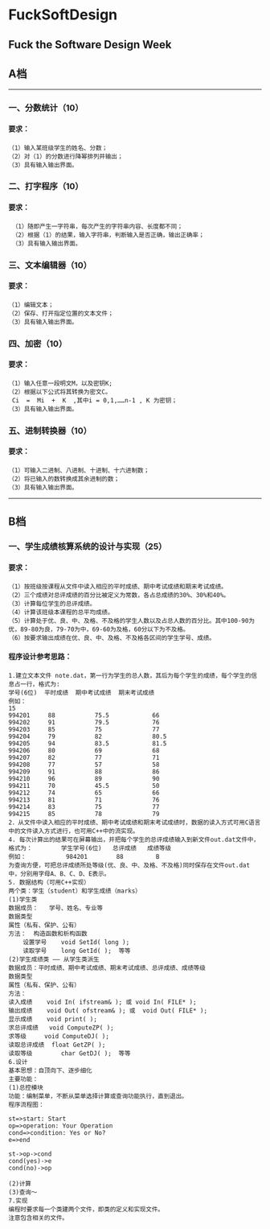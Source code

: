 # FuckSoftDesign
## Fuck the Software Design Week

## A档
------
###  一、分数统计（10）
#### 要求：
    （1）输入某班级学生的姓名、分数；
    （2）对（1）的分数进行降幂排列并输出；
    （3）具有输入输出界面。
### 二、打字程序（10）
#### 要求：
     （1）随即产生一字符串，每次产生的字符串内容、长度都不同；
     （2）根据（1）的结果，输入字符串，判断输入是否正确，输出正确率；
     （3）具有输入输出界面。
### 三、文本编辑器（10）
#### 要求：
    （1）编辑文本；
    （2）保存、打开指定位置的文本文件；
    （3）具有输入输出界面。
### 四、加密（10）
#### 要求：
    （1）输入任意一段明文M，以及密钥K;
    （2）根据以下公式将其转换为密文C。
     Ci  =  Mi  +  K  ,其中i = 0,1,……n-1 , K 为密钥；
    （3）具有输入输出界面。
### 五、进制转换器（10）
#### 要求：
    （1）可输入二进制、八进制、十进制、十六进制数；
    （2）将已输入的数转换成其余进制的数；
    （3）具有输入输出界面。
-----
## B档
### 一、学生成绩核算系统的设计与实现（25）
#### 要求：
    （1）按班级按课程从文件中读入相应的平时成绩、期中考试成绩和期末考试成绩。
    （2）三个成绩对总评成绩的百分比被定义为常数，各占总成绩的30%、30%和40%。
    （3）计算每位学生的总评成绩。
    （4）计算该班级本课程的总平均成绩。
    （5）计算处于优、良、中、及格、不及格的学生人数以及占总人数的百分比。其中100-90为优，89-80为良，79-70为中，69-60为及格，60分以下为不及格。
    （6）按要求输出成绩在优、良、中、及格、不及格各区间的学生学号、成绩。
#### 程序设计参考思路：
    1.建立文本文件 note.dat，第一行为学生的总人数，其后为每个学生的成绩，每个学生的信息占一行，格式为: 
    学号(6位)  平时成绩  期中考试成绩  期末考试成绩
    例如：	 
    15
    994201     88    		75.5  			66         
    994202     91    		79.5  			76
    994203     85   		75   			77        
    994204     79    		82    			80.5
    994205     94    		83.5  			81.5       
    994206     80    		69    			68
    994207     82    		77    			71        
    994208     77    		57    			58
    994209     91    		88    			86        
    994210     96    		89    			90
    994211     70    		45.5   			50        
    994212     74    		65    			66
    994213     81    		71    			76        
    994214     83    		75    			77
    994215     85    		78    			79        
    2．从文件中读入相应的平时成绩、期中考试成绩和期末考试成绩时，数据的读入方式可用C语言中的文件读入方式进行，也可用C++中的流实现。 
    4. 每次计算出的结果可在屏幕输出，并把每个学生的总评成绩输入到新文件out.dat文件中，
    格式为：        学生学号(6位)   总评成绩   成绩等级
    例如：           984201        88         B   
    为查询方便，可把总评成绩所处等级(优、良、中、及格、不及格)同时保存在文件out.dat中，分别用字母A、B、C、D、E表示。
    5. 数据结构（可用C++实现）
    两个类：学生（student）和学生成绩（marks）
    (1)学生类
    数据成员：	学号、姓名、专业等
    数据类型
    属性（私有、保护、公有）
    方法：  构造函数和析构函数
        设置学号	void SetId( long );
        读取学号	long GetId( );  等等
    (2)学生成绩类 —— 从学生类派生
    数据成员：平时成绩、期中考试成绩、期末考试成绩、总评成绩、成绩等级
    数据类型
    属性（私有、保护、公有）
    方法：	
    读入成绩	void In( ifstream& ); 或 void In( FILE* );
    输出成绩	void Out( ofstream& ); 或  void Out( FILE* );
    显示成绩	void print( );		
    求总评成绩	void ComputeZP( );
    求等级		void ComputeDJ( );
    读取总评成绩	float GetZP( );
    读取等级		char GetDJ( ); 	等等
    6.设计
    基本思想：自顶向下、逐步细化
    主要功能：
    (1)总控模块
    功能：编制菜单，不断从菜单选择计算或查询功能执行，直到退出。
    程序流程图：
```flow
st=>start: Start
op=>operation: Your Operation
cond=>condition: Yes or No?
e=>end

st->op->cond
cond(yes)->e
cond(no)->op
```
    (2)计算
    (3)查询～
    7.实现 
    编程时要求每一个类建两个文件，即类的定义和实现文件。
    注意包含相关的文件。